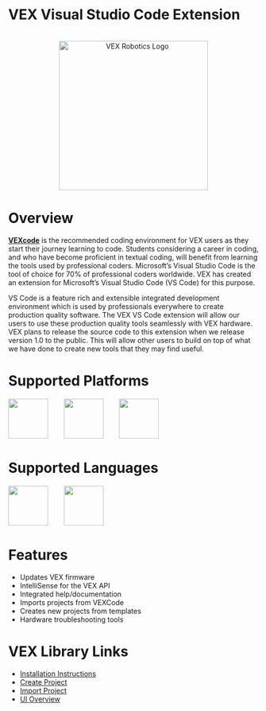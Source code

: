 # VEX Visual Studio Code Extension

<p align="center">
  <br />
<img src="https://content.vexrobotics.com/vscode/readme/vexrobotics.png" alt="VEX Robotics Logo" height="300px" />
</p>


# Overview
[**VEXcode**](https://code.vex.com) is the recommended coding environment for VEX users as they start their journey learning to code. Students considering a career in coding, and who have become proficient in textual coding, will benefit from learning the tools used by professional coders.  Microsoft’s Visual Studio Code is the tool of choice for 70% of professional coders worldwide. VEX has created an extension for Microsoft’s Visual Studio Code (VS Code) for this  purpose.

VS Code is a feature rich and extensible integrated development environment which is used by professionals everywhere to create production quality software. The VEX VS Code extension will allow our users to use these production quality tools seamlessly with VEX hardware. VEX plans to release the source code to this extension when we release version 1.0 to the public. This will allow other users to build on top of what we have done to create new tools that they may find useful.

# Supported Platforms
<p align="left">
<img src="https://content.vexrobotics.com/vscode/readme/vexcodeIQ2.png" width=80px> &nbsp;&nbsp;&nbsp;&nbsp;&nbsp;&nbsp; 
<img src="https://content.vexrobotics.com/vscode/readme/vexcodeEXP.png" width=80px> &nbsp;&nbsp;&nbsp;&nbsp;&nbsp;&nbsp; 
<img src="https://content.vexrobotics.com/vscode/readme/vexcodeV5.png" width=80px>  
</p>

# Supported Languages
<p align="left">
<img src="https://content.vexrobotics.com/vscode/readme/cpp_icon.png" width=80px> &nbsp;&nbsp;&nbsp;&nbsp;&nbsp;&nbsp;
<img src="https://content.vexrobotics.com/vscode/readme/python_icon.png" width=80px> &nbsp;&nbsp;&nbsp;&nbsp;&nbsp;&nbsp;
</p>



# Features
* Updates VEX firmware
* IntelliSense for the VEX API
* Integrated help/documentation
* Imports projects from VEXCode
* Creates new projects from templates
* Hardware troubleshooting tools

# VEX Library Links
* [Installation Instructions](https://kb.vex.com/hc/en-us)
* [Create Project](https://kb.vex.com/hc/en-us) 
* [Import Project](https://kb.vex.com/hc/en-us) 
* [UI Overview](https://kb.vex.com/hc/en-us)



